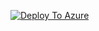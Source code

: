 [![Deploy To Azure](https://aka.ms/deploytoazurebutton)](https://portal.azure.com/#create/Microsoft.Template/uri/https%3A%2F%2Fbitcsoftwares.blob.core.windows.net%2Festestk%2Fvnet.json/createUIDefinitionUri/https%3A%2F%2Fbitcsoftwares.blob.core.windows.net%2Festestk%2FvnetUI.json)
